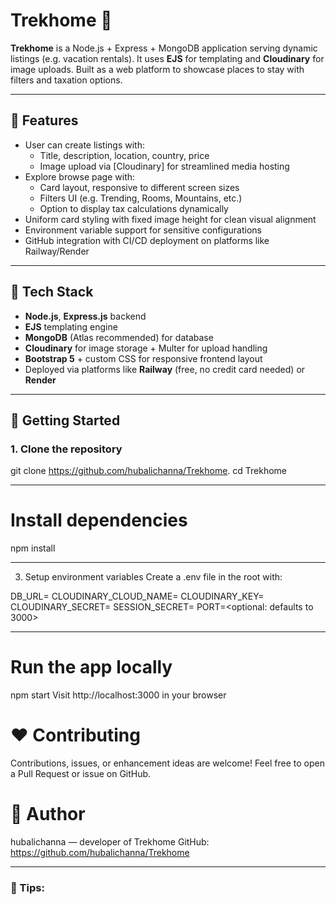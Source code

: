 # Trekhome 🏡

**Trekhome** is a Node.js + Express + MongoDB application serving dynamic listings (e.g. vacation rentals). It uses **EJS** for templating and **Cloudinary** for image uploads. Built as a web platform to showcase places to stay with filters and taxation options.

---

## 🚀 Features

- User can create listings with:
  - Title, description, location, country, price
  - Image upload via [Cloudinary] for streamlined media hosting
- Explore browse page with:
  - Card layout, responsive to different screen sizes
  - Filters UI (e.g. Trending, Rooms, Mountains, etc.)
  - Option to display tax calculations dynamically
- Uniform card styling with fixed image height for clean visual alignment
- Environment variable support for sensitive configurations
- GitHub integration with CI/CD deployment on platforms like Railway/Render

---

## 🧱 Tech Stack

- **Node.js**, **Express.js** backend
- **EJS** templating engine
- **MongoDB** (Atlas recommended) for database
- **Cloudinary** for image storage + Multer for upload handling
- **Bootstrap 5** + custom CSS for responsive frontend layout
- Deployed via platforms like **Railway** (free, no credit card needed) or **Render**

------------------------------------------------

## 🔧 Getting Started

### 1. Clone the repository
git clone https://github.com/hubalichanna/Trekhome.
cd Trekhome

---------------------------------------------
# Install dependencies
npm install

---------------------------------------------
3. Setup environment variables
Create a .env file in the root with:

DB_URL=<your MongoDB connection URI>
CLOUDINARY_CLOUD_NAME=<cloudinary cloud name>
CLOUDINARY_KEY=<cloudinary API key>
CLOUDINARY_SECRET=<cloudinary API secret>
SESSION_SECRET=<random session secret>
PORT=<optional: defaults to 3000>


-------------------------------------------
# Run the app locally
npm start
Visit http://localhost:3000 in your browser


# ❤️ Contributing
Contributions, issues, or enhancement ideas are welcome!
Feel free to open a Pull Request or issue on GitHub.


# 📌 Author
hubalichanna — developer of Trekhome
GitHub: https://github.com/hubalichanna/Trekhome


---------------------------------------------------

### 📌 Tips:
